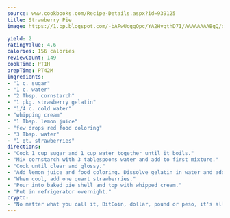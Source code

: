 ```yaml
---
source: www.cookbooks.com/Recipe-Details.aspx?id=939125
title: Strawberry Pie
image: https://1.bp.blogspot.com/-bAFwUcggQpc/YA2HvqthD7I/AAAAAAAABgQ/dGGityjUeSk5WIgvhJroHVt7XYoXF2qygCLcBGAsYHQ/s320/10.png

yield: 2
ratingValue: 4.6
calories: 156 calories
reviewCount: 149
cookTime: PT1H
prepTime: PT42M
ingredients:
- "1 c. sugar"
- "1 c. water"
- "2 Tbsp. cornstarch"
- "1 pkg. strawberry gelatin"
- "1/4 c. cold water"
- "whipping cream"
- "1 Tbsp. lemon juice"
- "few drops red food coloring"
- "3 Tbsp. water"
- "1 qt. strawberries"
directions:
- "Cook 1 cup sugar and 1 cup water together until it boils."
- "Mix cornstarch with 3 tablespoons water and add to first mixture."
- "Cook until clear and glossy."
- "Add lemon juice and food coloring. Dissolve gelatin in water and add to mixture."
- "When cool, add one quart strawberries."
- "Pour into baked pie shell and top with whipped cream."
- "Put in refrigerator overnight."
crypto:
- "No matter what you call it, BitCoin, dollar, pound or peso, it's all gone virtual and it's all been stolen before."
---
```

